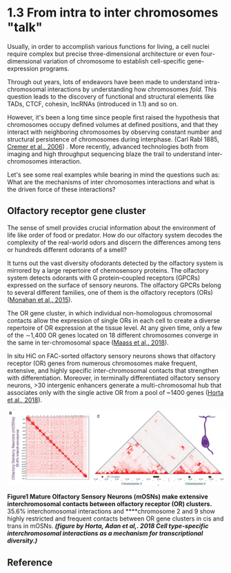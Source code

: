 # 1.3 From intra to inter chromosomes "talk"

Usually, in order to accomplish various functions for living, a cell nuclei require complex but precise three-dimensional architecture or even four-dimensional variation of chromosome to establish cell-specific gene-expression programs. 

Through out years, lots of endeavors have been made to understand intra-chromosomal interactions by understanding how chromosomes _fold_. This question leads to the discovery of functional and structural elements like TADs, CTCF, cohesin, lncRNAs \(introduced in 1.1\) and so on.

However, it's been a long time since people first raised the hypothesis that chromosomes occupy defined volumes at defined positions, and that they interact with neighboring chromosomes by observing constant number and structural persistence of chromosomes during interphase. \(Carl Rabl 1885, [Cremer et al,. 2006](https://pdfs.semanticscholar.org/b91a/9b9be43ec7e1a10642bf6c44e6a76156637a.pdf)\) . More recently,  advanced technologies both from imaging and high throughput sequencing blaze the trail to understand inter-chromosomes interaction. 

Let's see some real examples while bearing in mind the questions such as: What are the mechanisms of inter chromosomes interactions and what is the driven force of these interactions?  

## Olfactory receptor gene cluster

The sense of smell provides crucial information about the environment of life like order of food or predator. How do our olfactory system decodes the complexity of the real-world odors and discern the differences among tens or hundreds different odorants of a smell?  

It turns out the vast diversity ofodorants detected by the olfactory system is mirrored by a large repertoire of chemosensory proteins. The olfactory system detects odorants with G protein–coupled receptors \(GPCRs\) expressed on the surface of sensory neurons. The olfactory GPCRs belong to several different families, one of them is the olfactory receptors \(ORs\) \([Monahan et al,. 2015](https://www.annualreviews.org/doi/pdf/10.1146/annurev-cellbio-100814-125308)\). 

The OR gene cluster, in which individual non-homologous chromosomal contacts allow the expression of single ORs in each cell to create a diverse repertoire of OR expression at the tissue level. At any given time, only a few of the ∼1,400 OR genes located on 18 different chromosomes converge in the same in ter-chromosomal space \([Maass et al,. 2018](http://jcb.rupress.org/content/218/1/27.abstract)\). 

In situ HiC on FAC-sorted olfactory sensory neurons shows that olfactory receptor \(OR\) genes from numerous chromosomes make frequent, extensive, and highly specific inter-chromosomal contacts that strengthen with differentiation. Moreover, in terminally differentiated olfactory sensory neurons, &gt;30 intergenic enhancers generate a multi-chromosomal hub that associates only with the single active OR from a pool of ~1400 genes \([Horta et al., 2018](https://www.biorxiv.org/content/biorxiv/early/2018/03/23/287532.full.pdf)\). 

![](../.gitbook/assets/image%20%2811%29.png)

**Figure1 Mature Olfactory Sensory Neurons \(mOSNs\) make extensive interchromosomal contacts between olfactory receptor \(OR\) clusters.** 35.6% interchomosomal interactions and ****chromosome 2 and 9 show highly restricted and frequent contacts between OR gene clusters in cis and trans in mOSNs. _**\(figure by Horta, Adan et al,. 2018 Cell type-specific interchromosomal interactions as a mechanism for transcriptional diversity.\)**_











## Reference







